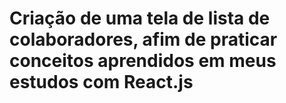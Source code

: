 # Criação de uma tela de lista de colaboradores, afim de praticar conceitos aprendidos em meus estudos com React.js


